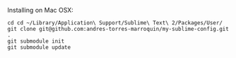 Installing on Mac OSX:

    cd cd ~/Library/Application\ Support/Sublime\ Text\ 2/Packages/User/
    git clone git@github.com:andres-torres-marroquin/my-sublime-config.git .
    git submodule init
    git submodule update
